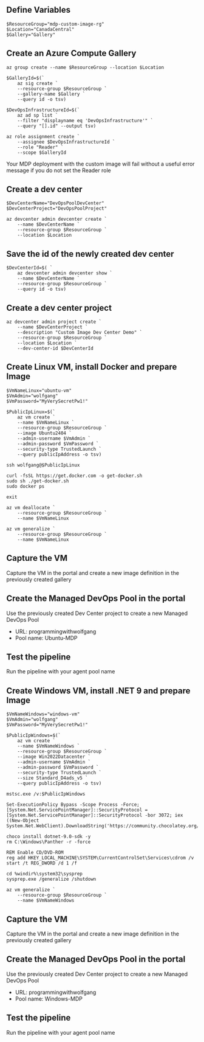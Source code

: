 ## Define Variables
```
$ResourceGroup="mdp-custom-image-rg"
$Location="CanadaCentral"
$Gallery="Gallery"
```

## Create an Azure Compute Gallery
```
az group create --name $ResourceGroup --location $Location

$GalleryId=$(`
    az sig create `
    --resource-group $ResourceGroup `
    --gallery-name $Gallery `
    --query id -o tsv)

$DevOpsInfrastructureId=$(`
    az ad sp list `
    --filter "displayname eq 'DevOpsInfrastructure'" `
    --query "[].id" --output tsv)

az role assignment create `
    --assignee $DevOpsInfrastructureId `
    --role "Reader" `
    --scope $GalleryId   
```

Your MDP deployment with the custom image will fail without a useful error message if you do not set the Reader role

## Create a dev center
```
$DevCenterName="DevOpsPoolDevCenter"
$DevCenterProject="DevOpsPoolProject"

az devcenter admin devcenter create `
    --name $DevCenterName `
    --resource-group $ResourceGroup `
    --location $Location
```

## Save the id of the newly created dev center
```
$DevCenterId=$( `
    az devcenter admin devcenter show `
    --name $DevCenterName `
    --resource-group $ResourceGroup `
    --query id -o tsv)
```

## Create a dev center project
```
az devcenter admin project create `
    --name $DevCenterProject `
    --description "Custom Image Dev Center Demo" `
    --resource-group $ResourceGroup `
    --location $Location `
    --dev-center-id $DevCenterId
```

## Create Linux VM, install Docker and prepare Image
```
$VmNameLinux="ubuntu-vm"
$VmAdmin="wolfgang"
$VmPassword="MyVerySecretPw1!"

$PublicIpLinux=$(`
    az vm create `
    --name $VmNameLinux `
    --resource-group $ResourceGroup `
    --image Ubuntu2404 `
    --admin-username $VmAdmin `
    --admin-password $VmPassword `
    --security-type TrustedLaunch `
    --query publicIpAddress -o tsv)

ssh wolfgang@$PublicIpLinux

curl -fsSL https://get.docker.com -o get-docker.sh
sudo sh ./get-docker.sh
sudo docker ps

exit

az vm deallocate `
    --resource-group $ResourceGroup `
    --name $VmNameLinux  

az vm generalize `
    --resource-group $ResourceGroup `
    --name $VmNameLinux
```

## Capture the VM
Capture the VM in the portal and create a new image definition in the previously created gallery

## Create the Managed DevOps Pool in the portal
Use the previously created Dev Center project to create a new Managed DevOps Pool
- URL: programmingwithwolfgang
- Pool name: Ubuntu-MDP

## Test the pipeline
Run the pipeline with your agent pool name

## Create Windows VM, install .NET 9 and prepare Image
```
$VmNameWindows="windows-vm"
$VmAdmin="wolfgang"
$VmPassword="MyVerySecretPw1!"

$PublicIpWindows=$(`
    az vm create `
    --name $VmNameWindows `
    --resource-group $ResourceGroup `
    --image Win2022Datacenter `
    --admin-username $VmAdmin `
    --admin-password $VmPassword `
    --security-type TrustedLaunch `
    --size Standard_D4ads_v5 `
    --query publicIpAddress -o tsv)

mstsc.exe /v:$PublicIpWindows

Set-ExecutionPolicy Bypass -Scope Process -Force; [System.Net.ServicePointManager]::SecurityProtocol = [System.Net.ServicePointManager]::SecurityProtocol -bor 3072; iex ((New-Object System.Net.WebClient).DownloadString('https://community.chocolatey.org/install.ps1'))

choco install dotnet-9.0-sdk -y
rm C:\Windows\Panther -r -force

REM Enable CD/DVD-ROM
reg add HKEY_LOCAL_MACHINE\SYSTEM\CurrentControlSet\Services\cdrom /v start /t REG_DWORD /d 1 /f

cd %windir%\system32\sysprep
sysprep.exe /generalize /shutdown

az vm generalize `
    --resource-group $ResourceGroup `
    --name $VmNameWindows
```

## Capture the VM
Capture the VM in the portal and create a new image definition in the previously created gallery

## Create the Managed DevOps Pool in the portal
Use the previously created Dev Center project to create a new Managed DevOps Pool
- URL: programmingwithwolfgang
- Pool name: Windows-MDP

## Test the pipeline
Run the pipeline with your agent pool name